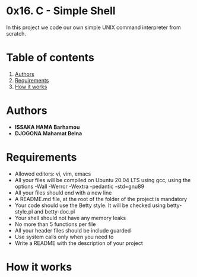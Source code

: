 # 0x16. C - Simple Shell
In this project we code our own simple UNIX command interpreter
from scratch.

# Table of contents
1. [Authors](Authors)
2. [Requirements](Requirements)
3. [How it works](how-it-works)

# Authors
- **ISSAKA HAMA Barhamou**
- **DJOGONA Mahamat Belna**

# Requirements
- Allowed editors: vi, vim, emacs
- All your files will be compiled on Ubuntu 20.04 LTS using gcc, using the options -Wall -Werror -Wextra -pedantic -std=gnu89
- All your files should end with a new line
- A README.md file, at the root of the folder of the project is mandatory
- Your code should use the Betty style. It will be checked using betty-style.pl and betty-doc.pl
- Your shell should not have any memory leaks
- No more than 5 functions per file
- All your header files should be include guarded
- Use system calls only when you need to
- Write a README with the description of your project

# How it works


